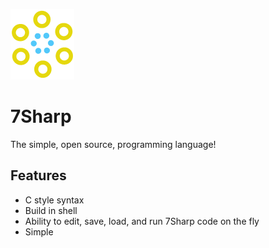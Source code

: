 ![Logo](logo.png)
# 7Sharp

The simple, open source, programming language!

## Features

- C style syntax
- Build in shell
- Ability to edit, save, load, and run 7Sharp code on the fly
- Simple